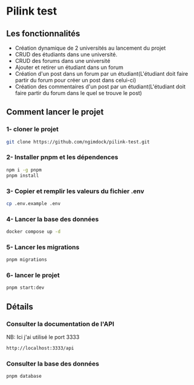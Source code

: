 # Pilink test

## Les fonctionnalités

- Création dynamique de 2 universités au lancement du projet
- CRUD des étudiants dans une université.
- CRUD des forums dans une université
- Ajouter et retirer un étudiant dans un forum
- Création d'un post dans un forum par un étudiant(L'étudiant doit faire partir du forum pour créer un post dans celui-ci)
- Création des commentaires d'un post par un étudiant(L'étudiant doit faire partir du forum dans le quel se trouve le post)

## Comment lancer le projet

### 1- cloner le projet

```bash
git clone https://github.com/ngimdock/pilink-test.git
```

### 2- Installer pnpm et les dépendences

```bash
npm i -g pnpm
pnpm install
```

### 3- Copier et remplir les valeurs du fichier .env

```bash
cp .env.example .env
```

### 4- Lancer la base des données

```bash
docker compose up -d
```

### 5- Lancer les migrations

```bash
pnpm migrations
```

### 6- lancer le projet

```bash
pnpm start:dev
```

## Détails

### Consulter la documentation de l'API

NB: Ici j'ai utilisé le port 3333

```bash
http://localhost:3333/api
```

### Consulter la base des données

```bash
pnpm database
```
